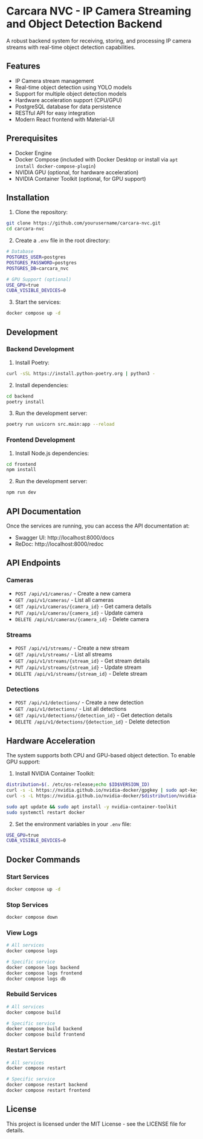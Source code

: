 # Carcara NVC - IP Camera Streaming and Object Detection Backend

A robust backend system for receiving, storing, and processing IP camera streams with real-time object detection capabilities.

## Features

- IP Camera stream management
- Real-time object detection using YOLO models
- Support for multiple object detection models
- Hardware acceleration support (CPU/GPU)
- PostgreSQL database for data persistence
- RESTful API for easy integration
- Modern React frontend with Material-UI

## Prerequisites

- Docker Engine
- Docker Compose (included with Docker Desktop or install via `apt install docker-compose-plugin`)
- NVIDIA GPU (optional, for hardware acceleration)
- NVIDIA Container Toolkit (optional, for GPU support)

## Installation

1. Clone the repository:
```bash
git clone https://github.com/yourusername/carcara-nvc.git
cd carcara-nvc
```

2. Create a `.env` file in the root directory:
```bash
# Database
POSTGRES_USER=postgres
POSTGRES_PASSWORD=postgres
POSTGRES_DB=carcara_nvc

# GPU Support (optional)
USE_GPU=true
CUDA_VISIBLE_DEVICES=0
```

3. Start the services:
```bash
docker compose up -d
```

## Development

### Backend Development

1. Install Poetry:
```bash
curl -sSL https://install.python-poetry.org | python3 -
```

2. Install dependencies:
```bash
cd backend
poetry install
```

3. Run the development server:
```bash
poetry run uvicorn src.main:app --reload
```

### Frontend Development

1. Install Node.js dependencies:
```bash
cd frontend
npm install
```

2. Run the development server:
```bash
npm run dev
```

## API Documentation

Once the services are running, you can access the API documentation at:
- Swagger UI: http://localhost:8000/docs
- ReDoc: http://localhost:8000/redoc

## API Endpoints

### Cameras
- `POST /api/v1/cameras/` - Create a new camera
- `GET /api/v1/cameras/` - List all cameras
- `GET /api/v1/cameras/{camera_id}` - Get camera details
- `PUT /api/v1/cameras/{camera_id}` - Update camera
- `DELETE /api/v1/cameras/{camera_id}` - Delete camera

### Streams
- `POST /api/v1/streams/` - Create a new stream
- `GET /api/v1/streams/` - List all streams
- `GET /api/v1/streams/{stream_id}` - Get stream details
- `PUT /api/v1/streams/{stream_id}` - Update stream
- `DELETE /api/v1/streams/{stream_id}` - Delete stream

### Detections
- `POST /api/v1/detections/` - Create a new detection
- `GET /api/v1/detections/` - List all detections
- `GET /api/v1/detections/{detection_id}` - Get detection details
- `DELETE /api/v1/detections/{detection_id}` - Delete detection

## Hardware Acceleration

The system supports both CPU and GPU-based object detection. To enable GPU support:

1. Install NVIDIA Container Toolkit:
```bash
distribution=$(. /etc/os-release;echo $ID$VERSION_ID)
curl -s -L https://nvidia.github.io/nvidia-docker/gpgkey | sudo apt-key add -
curl -s -L https://nvidia.github.io/nvidia-docker/$distribution/nvidia-docker.list | sudo tee /etc/apt/sources.list.d/nvidia-docker.list

sudo apt update && sudo apt install -y nvidia-container-toolkit
sudo systemctl restart docker
```

2. Set the environment variables in your `.env` file:
```bash
USE_GPU=true
CUDA_VISIBLE_DEVICES=0
```

## Docker Commands

### Start Services
```bash
docker compose up -d
```

### Stop Services
```bash
docker compose down
```

### View Logs
```bash
# All services
docker compose logs

# Specific service
docker compose logs backend
docker compose logs frontend
docker compose logs db
```

### Rebuild Services
```bash
# All services
docker compose build

# Specific service
docker compose build backend
docker compose build frontend
```

### Restart Services
```bash
# All services
docker compose restart

# Specific service
docker compose restart backend
docker compose restart frontend
```

## License

This project is licensed under the MIT License - see the LICENSE file for details.
